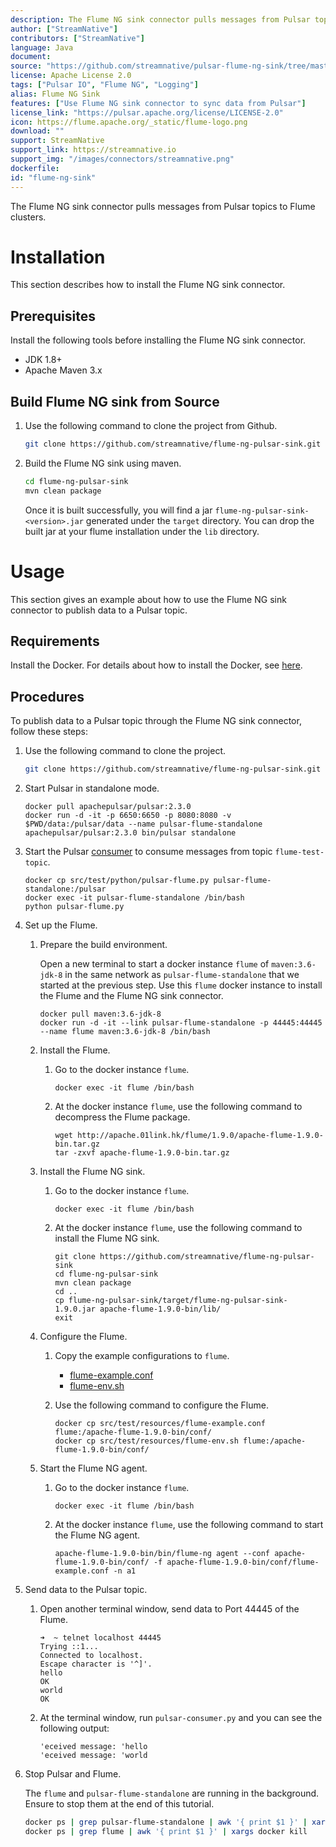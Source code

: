 ```yaml
---
description: The Flume NG sink connector pulls messages from Pulsar topics to Flume clusters.
author: ["StreamNative"]
contributors: ["StreamNative"]
language: Java
document: 
source: "https://github.com/streamnative/pulsar-flume-ng-sink/tree/master/src/main/java/org/apache/flume/sink/pulsar"
license: Apache License 2.0
tags: ["Pulsar IO", "Flume NG", "Logging"]
alias: Flume NG Sink
features: ["Use Flume NG sink connector to sync data from Pulsar"]
license_link: "https://pulsar.apache.org/license/LICENSE-2.0"
icon: https://flume.apache.org/_static/flume-logo.png
download: ""
support: StreamNative
support_link: https://streamnative.io
support_img: "/images/connectors/streamnative.png"
dockerfile: 
id: "flume-ng-sink"
---
```



The Flume NG sink connector pulls messages from Pulsar topics to Flume clusters.

# Installation

This section describes how to install the Flume NG sink connector.

## Prerequisites

Install the following tools before installing the Flume NG sink connector.

- JDK 1.8+
- Apache Maven 3.x

## Build Flume NG sink from Source

1. Use the following command to clone the project from Github.

    ```bash
    git clone https://github.com/streamnative/flume-ng-pulsar-sink.git
    ```

2. Build the Flume NG sink using maven.

    ```bash
    cd flume-ng-pulsar-sink
    mvn clean package
    ```

    Once it is built successfully, you will find a jar `flume-ng-pulsar-sink-<version>.jar` generated under the `target` directory.
    You can drop the built jar at your flume installation under the `lib` directory.

# Usage

This section gives an example about how to use the Flume NG sink connector to publish data to a Pulsar topic.

## Requirements

Install the Docker. For details about how to install the Docker, see [here](https://docs.docker.com/docker-for-mac/install/).

## Procedures

To publish data to a Pulsar topic through the Flume NG sink connector, follow these steps:

1. Use the following command to clone the project.

    ```bash
    git clone https://github.com/streamnative/flume-ng-pulsar-sink.git
    ```

2. Start Pulsar in standalone mode.

    ```$xslt
    docker pull apachepulsar/pulsar:2.3.0
    docker run -d -it -p 6650:6650 -p 8080:8080 -v $PWD/data:/pulsar/data --name pulsar-flume-standalone apachepulsar/pulsar:2.3.0 bin/pulsar standalone
    ```

3. Start the Pulsar [consumer](https://github.com/streamnative/pulsar-flume-ng-sink/blob/master/src/test/python/pulsar-flume.py) to consume messages from topic `flume-test-topic`.

    ```$xslt
    docker cp src/test/python/pulsar-flume.py pulsar-flume-standalone:/pulsar
    docker exec -it pulsar-flume-standalone /bin/bash
    python pulsar-flume.py
    ```

4. Set up the Flume.

   1. Prepare the build environment.

        Open a new terminal to start a docker instance `flume` of `maven:3.6-jdk-8` in the same network as `pulsar-flume-standalone` that we started at the previous step. Use this `flume` docker instance to install the Flume and the Flume NG sink connector.

        ```$xslt
        docker pull maven:3.6-jdk-8
        docker run -d -it --link pulsar-flume-standalone -p 44445:44445 --name flume maven:3.6-jdk-8 /bin/bash
        ```

   2. Install the Flume.

        1. Go to the docker instance `flume`.

            ```$xslt
            docker exec -it flume /bin/bash
            ```

        2. At the docker instance `flume`, use the following command to decompress the Flume package.

            ```
            wget http://apache.01link.hk/flume/1.9.0/apache-flume-1.9.0-bin.tar.gz
            tar -zxvf apache-flume-1.9.0-bin.tar.gz
            ```

   3. Install the Flume NG sink.
   
       1. Go to the docker instance `flume`.

            ```$xslt
            docker exec -it flume /bin/bash
            ```
       2. At the docker instance `flume`, use the following command to install the Flume NG sink.
   
            ```$xslt
            git clone https://github.com/streamnative/flume-ng-pulsar-sink
            cd flume-ng-pulsar-sink
            mvn clean package
            cd ..
            cp flume-ng-pulsar-sink/target/flume-ng-pulsar-sink-1.9.0.jar apache-flume-1.9.0-bin/lib/
            exit
            ```

   4. Configure the Flume.

      1. Copy the example configurations to `flume`.

           - [flume-example.conf](https://github.com/streamnative/pulsar-flume-ng-sink/blob/master/src/test/resources/flume-example.conf)
           - [flume-env.sh](https://github.com/streamnative/pulsar-flume-ng-sink/blob/master/src/test/resources/flume-env.sh)

      2. Use the following command to configure the Flume.
   
            ```$xslt
            docker cp src/test/resources/flume-example.conf flume:/apache-flume-1.9.0-bin/conf/
            docker cp src/test/resources/flume-env.sh flume:/apache-flume-1.9.0-bin/conf/
            ```

   5. Start the Flume NG agent.
   
      1. Go to the docker instance `flume`.

            ```$xslt
            docker exec -it flume /bin/bash
            ```

      2. At the docker instance `flume`, use the following command to start the Flume NG agent.

            ```$xslt
            apache-flume-1.9.0-bin/bin/flume-ng agent --conf apache-flume-1.9.0-bin/conf/ -f apache-flume-1.9.0-bin/conf/flume-example.conf -n a1
            ```

5. Send data to the Pulsar topic.

    1. Open another terminal window, send data to Port 44445 of the Flume.

        ```$xslt
        ➜  ~ telnet localhost 44445
        Trying ::1...
        Connected to localhost.
        Escape character is '^]'.
        hello
        OK
        world
        OK
        ```

    2. At the terminal window, run `pulsar-consumer.py` and you can see the following output:

        ```$xslt
        'eceived message: 'hello
        'eceived message: 'world
        ``` 

6. Stop Pulsar and Flume.

    The `flume` and `pulsar-flume-standalone` are running in the background. Ensure to stop them at the end of this tutorial.

    ```bash
    docker ps | grep pulsar-flume-standalone | awk '{ print $1 }' | xargs docker kill
    docker ps | grep flume | awk '{ print $1 }' | xargs docker kill
    ```

